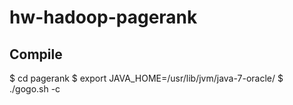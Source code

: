 hw-hadoop-pagerank
===========================
## Compile ##
  $ cd pagerank
  $ export JAVA_HOME=/usr/lib/jvm/java-7-oracle/
  $ ./gogo.sh -c
